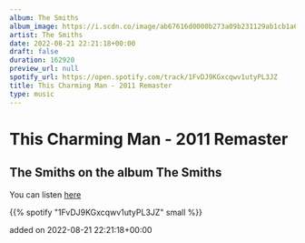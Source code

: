 ```yaml
---
album: The Smiths
album_image: https://i.scdn.co/image/ab67616d0000b273a09b231129ab1cb1a6efc57f
artist: The Smiths
date: 2022-08-21 22:21:18+00:00
draft: false
duration: 162920
preview_url: null
spotify_url: https://open.spotify.com/track/1FvDJ9KGxcqwv1utyPL3JZ
title: This Charming Man - 2011 Remaster
type: music
---
```



# This Charming Man - 2011 Remaster

## The Smiths on the album The Smiths

You can listen [here](https://open.spotify.com/track/1FvDJ9KGxcqwv1utyPL3JZ)

{{% spotify "1FvDJ9KGxcqwv1utyPL3JZ" small %}}

added on 2022-08-21 22:21:18+00:00